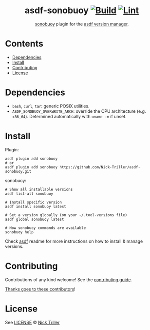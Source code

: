 <div align="center">

# asdf-sonobuoy [![Build](https://github.com/Nick-Triller/asdf-sonobuoy/actions/workflows/build.yml/badge.svg)](https://github.com/Nick-Triller/asdf-sonobuoy/actions/workflows/build.yml) [![Lint](https://github.com/Nick-Triller/asdf-sonobuoy/actions/workflows/lint.yml/badge.svg)](https://github.com/Nick-Triller/asdf-sonobuoy/actions/workflows/lint.yml)

[sonobuoy](https://sonobuoy.io/docs) plugin for the [asdf version manager](https://asdf-vm.com).

</div>

# Contents

- [Dependencies](#dependencies)
- [Install](#install)
- [Contributing](#contributing)
- [License](#license)

# Dependencies

- `bash`, `curl`, `tar`: generic POSIX utilities.
- `ASDF_SONOBUOY_OVERWRITE_ARCH`: override the CPU architecture (e.g. `x86_64`). Determined automatically with `uname -m` if unset.

# Install

Plugin:

```shell
asdf plugin add sonobuoy
# or
asdf plugin add sonobuoy https://github.com/Nick-Triller/asdf-sonobuoy.git
```

sonobuoy:

```shell
# Show all installable versions
asdf list-all sonobuoy

# Install specific version
asdf install sonobuoy latest

# Set a version globally (on your ~/.tool-versions file)
asdf global sonobuoy latest

# Now sonobuoy commands are available
sonobuoy help
```

Check [asdf](https://github.com/asdf-vm/asdf) readme for more instructions on how to
install & manage versions.

# Contributing

Contributions of any kind welcome! See the [contributing guide](contributing.md).

[Thanks goes to these contributors](https://github.com/Nick-Triller/asdf-sonobuoy/graphs/contributors)!

# License

See [LICENSE](LICENSE) © [Nick Triller](https://github.com/Nick-Triller/)
